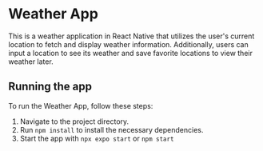 # Weather App
This is a weather application in React Native that utilizes the user's
current location to fetch and display weather information. Additionally, users can input a
location to see its weather and save favorite locations to view their weather later. 

## Running the app

To run the Weather App, follow these steps:

1. Navigate to the project directory.
1. Run `npm install` to install the necessary dependencies.
1. Start the app with `npx expo start` or `npm start`